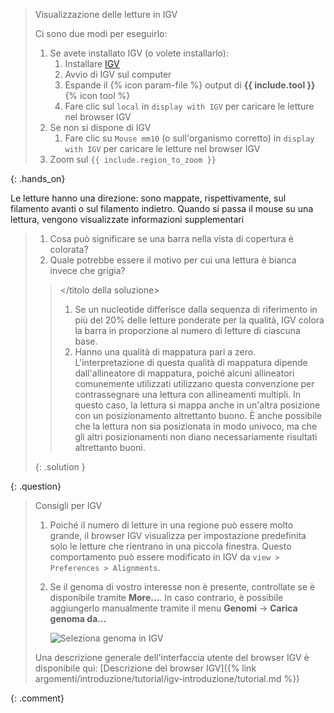 > <hands-on-title>Visualizzazione delle letture in IGV</hands-on-title>
> 
> Ci sono due modi per eseguirlo:
> 
> 1. Se avete installato IGV (o volete installarlo):
>     1. Installare [IGV](https://software.broadinstitute.org/software/igv/download)
>     2. Avvio di IGV sul computer
>     3. Espande il {% icon param-file %} output di **{{ include.tool }}** {% icon tool %}
>     4. Fare clic sul `local` in `display with IGV` per caricare le letture nel browser IGV
> 2. Se non si dispone di IGV
>     1. Fare clic su `Mouse mm10` (o sull'organismo corretto) in `display with IGV` per caricare le letture nel browser IGV
> 4. Zoom sul `{{ include.region_to_zoom }}`
> 
{: .hands_on}

Le letture hanno una direzione: sono mappate, rispettivamente, sul filamento avanti o sul filamento indietro. Quando si passa il mouse su una lettura, vengono visualizzate informazioni supplementari

> <titolo-domanda></titolo-domanda>
> 
> 1. Cosa può significare se una barra nella vista di copertura è colorata?
> 2. Quale potrebbe essere il motivo per cui una lettura è bianca invece che grigia?
> 
> > <titolo della soluzione></titolo della soluzione>
> > 1. Se un nucleotide differisce dalla sequenza di riferimento in più del 20% delle letture ponderate per la qualità, IGV colora la barra in proporzione al numero di letture di ciascuna base.
> > 2. Hanno una qualità di mappatura pari a zero. L'interpretazione di questa qualità di mappatura dipende dall'allineatore di mappatura, poiché alcuni allineatori comunemente utilizzati utilizzano questa convenzione per contrassegnare una lettura con allineamenti multipli. In questo caso, la lettura si mappa anche in un'altra posizione con un posizionamento altrettanto buono. È anche possibile che la lettura non sia posizionata in modo univoco, ma che gli altri posizionamenti non diano necessariamente risultati altrettanto buoni.
> > 
> {: .solution }
> 
{: .question}

> <comment-title>Consigli per IGV</comment-title>
> 1. Poiché il numero di letture in una regione può essere molto grande, il browser IGV visualizza per impostazione predefinita solo le letture che rientrano in una piccola finestra. Questo comportamento può essere modificato in IGV da `view > Preferences > Alignments`.
> 2. Se il genoma di vostro interesse non è presente, controllate se è disponibile tramite **More...**. In caso contrario, è possibile aggiungerlo manualmente tramite il menu **Genomi** -> **Carica genoma da...**
> 
>    ![Seleziona genoma in IGV](../../images/igv_select_genome.png "Seleziona genoma in IGV")
> 
> Una descrizione generale dell'interfaccia utente del browser IGV è disponibile qui: [Descrizione del browser IGV]({% link argomenti/introduzione/tutorial/igv-introduzione/tutorial.md %})
> 
{: .comment}


